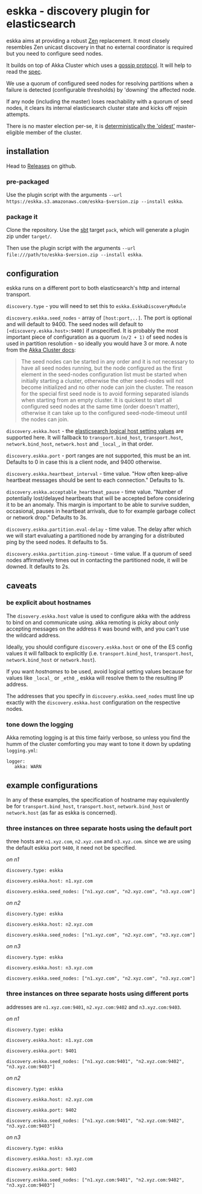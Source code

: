 # eskka - discovery plugin for elasticsearch

eskka aims at providing a robust [Zen](http://www.elasticsearch.org/guide/en/elasticsearch/reference/current/modules-discovery-zen.html) replacement. It most closely resembles Zen unicast discovery in that no external coordinator is required but you need to configure seed nodes. 

It builds on top of Akka Cluster which uses a [gossip protocol](http://en.wikipedia.org/wiki/Gossip_protocol). It will help to read the [spec](http://doc.akka.io/docs/akka/snapshot/common/cluster.html#cluster).

We use a quorum of configured seed nodes for resolving partitions when a failure is detected (configurable thresholds) by 'downing' the affected node.

If any node (including the master) loses reachability with a quorum of seed nodes, it clears its internal elasticsearch cluster state and kicks off rejoin attempts.

There is no master election per-se, it is [deterministically the 'oldest'](http://doc.akka.io/docs/akka/2.3.4/contrib/cluster-singleton.html) master-eligible member of the cluster.

## installation

Head to [Releases](https://github.com/shikhar/eskka/releases) on github.

### pre-packaged

Use the plugin script with the arguments `--url https://eskka.s3.amazonaws.com/eskka-$version.zip --install eskka`.

### package it

Clone the repository. Use the [sbt](http://www.scala-sbt.org/#install) target `pack`, which will generate a plugin zip under `target/`. 

Then use the plugin script with the arguments `--url file:///path/to/eskka-$version.zip --install eskka`.

## configuration

eskka runs on a different port to both elasticsearch's http and internal transport.

`discovery.type` - you will need to set this to `eskka.EskkaDiscoveryModule`

`discovery.eskka.seed_nodes` - array of `[host:port,..]`. The port is optional and will default to 9400. The seed nodes will default to `[<discovery.eskka.host>:9400]` if unspecified. It is probably the most important piece of configuration as a quorum `(n/2 + 1)` of seed nodes is used in partition resolution - so ideally you would have 3 or more. A note from the [Akka Cluster docs](http://doc.akka.io/docs/akka/snapshot/java/cluster-usage.html#Joining_to_Seed_Nodes):

> The seed nodes can be started in any order and it is not necessary to have all seed nodes running, but the node configured as the first element in the seed-nodes configuration list must be started when initially starting a cluster, otherwise the other seed-nodes will not become initialized and no other node can join the cluster. The reason for the special first seed node is to avoid forming separated islands when starting from an empty cluster. It is quickest to start all configured seed nodes at the same time (order doesn't matter), otherwise it can take up to the configured seed-node-timeout until the nodes can join.

`discovery.eskka.host` - the [elasticsearch logical host setting values](http://www.elasticsearch.org/guide/en/elasticsearch/reference/current/modules-network.html#modules-network) are supported here. It will fallback to `transport.bind_host`, `transport.host`, `network.bind_host`, `network.host` and `_local_`, in that order.

`discovery.eskka.port` - port ranges are not supported, this must be an int. Defaults to 0 in case this is a client node, and 9400 otherwise.

`discovery.eskka.heartbeat_interval` - time value. "How often keep-alive heartbeat messages should be sent to each connection." Defaults to 1s.

`discovery.eskka.acceptable_heartbeat_pause` - time value. "Number of potentially lost/delayed heartbeats that will be accepted before considering it to be an anomaly. This margin is important to be able to survive sudden, occasional, pauses in heartbeat arrivals, due to for example garbage collect or network drop." Defaults to 3s.

`discovery.eskka.partition.eval-delay` - time value. The delay after which we will start evaluating a partitioned node by arranging for a distributed ping by the seed nodes. It defaults to 5s.

`discovery.eskka.partition.ping-timeout` - time value. If a quorum of seed nodes affirmatively times out in contacting the partitioned node, it will be downed. It defaults to 2s.

## caveats

### be explicit about hostnames

The `disovery.eskka.host` value is used to configure akka with the address to bind on and communicate using. akka remoting is picky about only accepting messages on the address it was bound with, and you can't use the wildcard address.

Ideally, you should configure `discovery.eskka.host` or one of the ES config values it will fallback to explicitly (i.e. `transport.bind_host`, `transport.host`, `network.bind_host` or `network.host`).

If you want _hostnames_ to be used, avoid logical setting values because for values like `_local_` or `_eth0_`, eskka will resolve them to the resulting IP address.

The addresses that you specify in `discovery.eskka.seed_nodes` must line up exactly with the `discovery.eskka.host` configuration on the respective nodes.

### tone down the logging

Akka remoting logging is at this time fairly verbose, so unless you find the humm of the cluster comforting you may want to tone it down by updating `logging.yml`:

```
logger:
   akka: WARN
```

## example configurations

In any of these examples, the specification of hostname may equivalently be for `transport.bind_host`, `transport.host`, `network.bind_host` or `network.host` (as far as eskka is concerned).

### three instances on three separate hosts using the default port

three hosts are `n1.xyz.com`, `n2.xyz.com` and `n3.xyz.com`. since we are using the default eskka port `9400`, it need not be specified.

*on n1*

```
discovery.type: eskka

discovery.eskka.host: n1.xyz.com

discovery.eskka.seed_nodes: ["n1.xyz.com", "n2.xyz.com", "n3.xyz.com"]
```

*on n2*

```
discovery.type: eskka

discovery.eskka.host: n2.xyz.com

discovery.eskka.seed_nodes: ["n1.xyz.com", "n2.xyz.com", "n3.xyz.com"]

```

*on n3*

```
discovery.type: eskka

discovery.eskka.host: n3.xyz.com

discovery.eskka.seed_nodes: ["n1.xyz.com", "n2.xyz.com", "n3.xyz.com"]

```

### three instances on three separate hosts using different ports

addresses are `n1.xyz.com:9401`, `n2.xyz.com:9402` and `n3.xyz.com:9403`.

*on n1*

```
discovery.type: eskka

discovery.eskka.host: n1.xyz.com

discovery.eskka.port: 9401

discovery.eskka.seed_nodes: ["n1.xyz.com:9401", "n2.xyz.com:9402", "n3.xyz.com:9403"]
```

*on n2*

```
discovery.type: eskka

discovery.eskka.host: n2.xyz.com

discovery.eskka.port: 9402

discovery.eskka.seed_nodes: ["n1.xyz.com:9401", "n2.xyz.com:9402", "n3.xyz.com:9403"]
```

*on n3*

```
discovery.type: eskka

discovery.eskka.host: n3.xyz.com

discovery.eskka.port: 9403

discovery.eskka.seed_nodes: ["n1.xyz.com:9401", "n2.xyz.com:9402", "n3.xyz.com:9403"]
```

